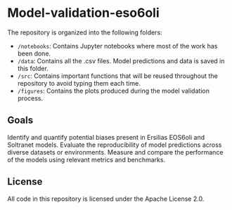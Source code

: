 # Model-validation-eso6oli

The repository is organized into the following folders:

- `/notebooks`: Contains Jupyter notebooks where most of the work has been done.
- `/data`: Contains all the .csv files. Model predictions and data is saved in this folder. 
- `/src`: Contains important functions that will be reused throughout the repository to avoid typing them each time.
- `/figures`: Contains the plots produced during the model validation process.

## Goals
Identify and quantify potential biases present in Ersilias EOS6oli and Soltranet models.
Evaluate the reproducibility of model predictions across diverse datasets or environments.
Measure and compare the performance of the models using relevant metrics and benchmarks.

## License

All code in this repository is licensed under the Apache License 2.0.
